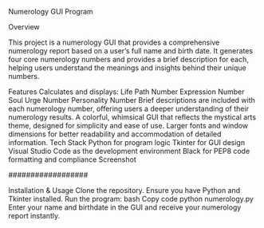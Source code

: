 Numerology GUI Program

Overview

This project is a numerology GUI that provides a comprehensive numerology report based on a user’s full name and birth date. It generates four core numerology numbers and provides a brief description for each, helping users understand the meanings and insights behind their unique numbers.

Features
Calculates and displays:
Life Path Number
Expression Number
Soul Urge Number
Personality Number
Brief descriptions are included with each numerology number, offering users a deeper understanding of their numerology results.
A colorful, whimsical GUI that reflects the mystical arts theme, designed for simplicity and ease of use.
Larger fonts and window dimensions for better readability and accommodation of detailed information.
Tech Stack
Python for program logic
Tkinter for GUI design
Visual Studio Code as the development environment
Black for PEP8 code formatting and compliance
Screenshot

##################

Installation & Usage
Clone the repository.
Ensure you have Python and Tkinter installed.
Run the program:
bash
Copy code
python numerology.py
Enter your name and birthdate in the GUI and receive your numerology report instantly.
